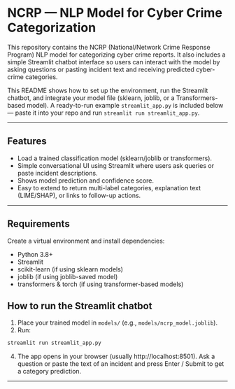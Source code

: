 
# NCRP — NLP Model for Cyber Crime Categorization

This repository contains the NCRP (National/Network Crime Response Program) NLP model for categorizing cyber crime reports. It also includes a simple Streamlit chatbot interface so users can interact with the model by asking questions or pasting incident text and receiving predicted cyber-crime categories.

This README shows how to set up the environment, run the Streamlit chatbot, and integrate your model file (sklearn, joblib, or a Transformers-based model). A ready-to-run example `streamlit_app.py` is included below — paste it into your repo and run `streamlit run streamlit_app.py`.

---
## Features
- Load a trained classification model (sklearn/joblib or transformers).
- Simple conversational UI using Streamlit where users ask queries or paste incident descriptions.
- Shows model prediction and confidence score.
- Easy to extend to return multi-label categories, explanation text (LIME/SHAP), or links to follow-up actions.

---
## Requirements

Create a virtual environment and install dependencies:

- Python 3.8+
- Streamlit
- scikit-learn (if using sklearn models)
- joblib (if using joblib-saved model)
- transformers & torch (if using transformer-based models)
## How to run the Streamlit chatbot

1. Place your trained model in `models/` (e.g., `models/ncrp_model.joblib`).
2. Run:
```bash
streamlit run streamlit_app.py
```
4. The app opens in your browser (usually http://localhost:8501). Ask a question or paste the text of an incident and press Enter / Submit to get a category prediction.

---
